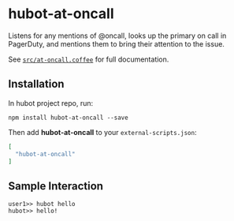 # hubot-at-oncall

Listens for any mentions of @oncall, looks up the primary on call in PagerDuty, and mentions them to bring their attention to the issue.

See [`src/at-oncall.coffee`](src/at-oncall.coffee) for full documentation.

## Installation

In hubot project repo, run:

`npm install hubot-at-oncall --save`

Then add **hubot-at-oncall** to your `external-scripts.json`:

```json
[
  "hubot-at-oncall"
]
```

## Sample Interaction

```
user1>> hubot hello
hubot>> hello!
```
